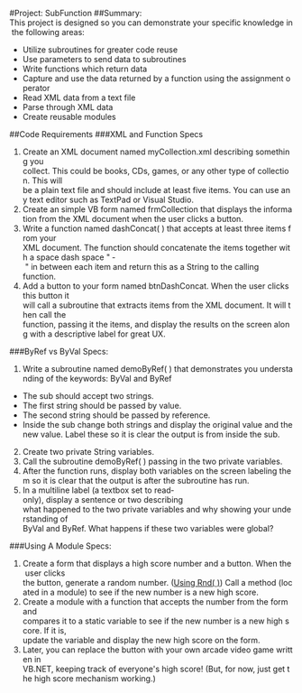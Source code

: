 #Project: SubFunction
##Summary:
This project is designed so you can demonstrate your specific knowledge in the
following areas:

* Utilize subroutines for greater code reuse
* Use parameters to send data to subroutines
* Write functions which return data
* Capture and use the data returned by a function using the assignment operator
* Read XML data from a text file
* Parse through XML data
* Create reusable modules

##Code Requirements
###XML and Function Specs

1. Create an XML document named myCollection.xml describing something you
collect. This could be books, CDs, games, or any other type of collection. This will
be a plain text file and should include at least five items. You can use any text editor such as TextPad or Visual Studio.
2. Create an simple VB form named frmCollection that displays the information from
the XML document when the user clicks a button.
3. Write a function named dashConcat( ) that accepts at least three items from your
XML document. The function should concatenate the items together with a space
dash space " ­ " in between each item and return this as a String to the calling
function.
4. Add a button to your form named btnDashConcat. When the user clicks this button it
will call a subroutine that extracts items from the XML document. It will then call the
function, passing it the items, and display the results on the screen along with a
descriptive label for great UX.

###ByRef vs ByVal Specs:
1. Write a subroutine named demoByRef( ) that demonstrates you understanding of
the keywords: ByVal and ByRef
  * The sub should accept two strings.
  * The first string should be passed by value.
  * The second string should be passed by reference.
  * Inside the sub change both strings and display the original value and the
new value. Label these so it is clear the output is from inside the sub.
2. Create two private String variables.
3. Call the subroutine demoByRef( ) passing in the two private variables.
4. After the function runs, display both variables on the screen labeling them so it is
clear that the output is after the subroutine has run.
5. In a multi­line label (a textbox set to read­only), display a sentence or two describing what happened to the two private variables and why showing your understanding of
ByVal and ByRef. What happens if these two variables were global?

###Using A Module Specs:
1. Create a form that displays a high score number and a button. When the user clicks
the button, generate a random number. ([Using Rnd( )](https://msdn.microsoft.com/en-us/library/f7s023d2%28v=vs.90%29.aspx)) Call a method (located in a
module) to see if the new number is a new high score.
2. Create a module with a function that accepts the number from the form and
compares it to a static variable to see if the new number is a new high score. If it is,
update the variable and display the new high score on the form.
3. Later, you can replace the button with your own arcade video game written in
VB.NET, keeping track of everyone's high score! (But, for now, just get the high
score mechanism working.)